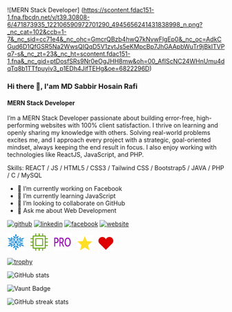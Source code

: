 ![MERN Stack Developer]
(https://scontent.fdac151-1.fna.fbcdn.net/v/t39.30808-6/471873935_122106590972701290_4945656241431838998_n.png?_nc_cat=102&ccb=1-7&_nc_sid=cc71e4&_nc_ohc=GmcrQBzb4hwQ7kNvwFlgEp0&_nc_oc=AdkCGud6D1QfGSR5Na2WwsQIQqD5V1zvtJs5eKMpcBp7JhGAApbWuTr9jBklTVPq7-s&_nc_zt=23&_nc_ht=scontent.fdac151-1.fna&_nc_gid=ptDosfSRs9Nr0eOgJHH8mw&oh=00_AfIScNC24WHnUmu4dqTq8b1TTfpuyiv3_p1EDh4JifTEHg&oe=6822296D)

### Hi there 👋, I'am MD Sabbir Hosain Rafi
#### MERN Stack Developer

I’m a MERN Stack Developer passionate about building error-free, high-performing websites with 100% client satisfaction. I thrive on learning and openly sharing my knowledge with others. Solving real-world problems excites me, and I approach every project with a strategic, goal-oriented mindset, always keeping the end result in focus.
I also enjoy working with technologies like ReactJS, JavaScript, and PHP.

Skills: REACT / JS / HTML5 / CSS3 / Tailwind CSS / Bootstrap5 / JAVA / PHP / C / MySQL

- 🔭 I’m currently working on Facebook 
- 🌱 I’m currently learning JavaScript 
- 👯 I’m looking to collaborate on GitHub 
- 💬 Ask me about Web Development 


[<img src='https://cdn.jsdelivr.net/npm/simple-icons@3.0.1/icons/github.svg' alt='github' height='40'>](https://github.com/MD-Sabbir-Hosain-Rafi99)  [<img src='https://cdn.jsdelivr.net/npm/simple-icons@3.0.1/icons/linkedin.svg' alt='linkedin' height='40'>](https://www.linkedin.com/in/https://www.linkedin.com/in/md-sabbir-hosain-rafi-411297220//)  [<img src='https://cdn.jsdelivr.net/npm/simple-icons@3.0.1/icons/facebook.svg' alt='facebook' height='40'>](https://www.facebook.com/https://www.facebook.com/profile.php?id=61571038726168)  [<img src='https://cdn.jsdelivr.net/npm/simple-icons@3.0.1/icons/icloud.svg' alt='website' height='40'>](https://md-sabbir-hosain-rafi99.github.io/portfolio/)  

<a href='https://archiveprogram.github.com/'><img src='https://raw.githubusercontent.com/acervenky/animated-github-badges/master/assets/acbadge.gif' width='40' height='40'></a> <a href='https://docs.github.com/en/developers'><img src='https://raw.githubusercontent.com/acervenky/animated-github-badges/master/assets/devbadge.gif' width='40' height='40'></a> <a href='https://github.com/pricing'><img src='https://raw.githubusercontent.com/acervenky/animated-github-badges/master/assets/pro.gif' width='40' height='40'></a> <a href='https://stars.github.com/'><img src='https://raw.githubusercontent.com/acervenky/animated-github-badges/master/assets/starbadge.gif' width='35' height='35'></a> <a href='https://docs.github.com/en/github/supporting-the-open-source-community-with-github-sponsors'><img src='https://raw.githubusercontent.com/acervenky/animated-github-badges/master/assets/sponsorbadge.gif' width='35' height='35'></a> 

[![trophy](https://github-profile-trophy.vercel.app/?username=MD-Sabbir-Hosain-Rafi99)](https://github.com/ryo-ma/github-profile-trophy)

![GitHub stats](https://github-readme-stats.vercel.app/api?username=MD-Sabbir-Hosain-Rafi99&show_icons=true&count_private=true)  

![Vaunt Badge](https://api.vaunt.dev/v1/github/entities/MD-Sabbir-Hosain-Rafi99/contributions?format=svg&private=true)  

![GitHub streak stats](https://streak-stats.demolab.com/?user=MD-Sabbir-Hosain-Rafi99)  

